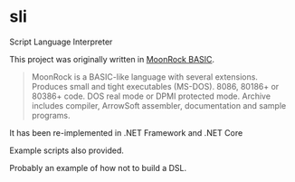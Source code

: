 # sli
Script Language Interpreter

This project was originally written in [MoonRock BASIC](http://www.rowan.sensation.net.au/moonrock.html). 

> MoonRock is a BASIC-like language with several extensions. Produces small and tight executables (MS-DOS). 8086, 80186+ or 80386+ code. DOS real mode or DPMI protected mode. Archive includes compiler, ArrowSoft assembler, documentation and sample programs. 

It has been re-implemented in .NET Framework and .NET Core

Example scripts also provided.

Probably an example of how not to build a DSL.
